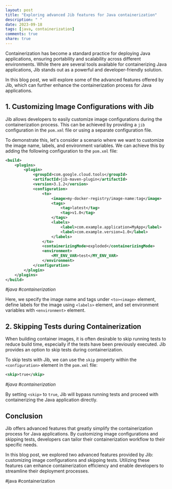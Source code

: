 ```yaml
---
layout: post
title: "Exploring advanced Jib features for Java containerization"
description: " "
date: 2023-09-18
tags: [java, containerization]
comments: true
share: true
---
```


Containerization has become a standard practice for deploying Java applications, ensuring portability and scalability across different environments. While there are several tools available for containerizing Java applications, Jib stands out as a powerful and developer-friendly solution.

In this blog post, we will explore some of the advanced features offered by Jib, which can further enhance the containerization process for Java applications.

## 1. Customizing Image Configurations with Jib

Jib allows developers to easily customize image configurations during the containerization process. This can be achieved by providing a `jib` configuration in the `pom.xml` file or using a separate configuration file.

To demonstrate this, let's consider a scenario where we want to customize the image name, labels, and environment variables. We can achieve this by adding the following configuration to the `pom.xml` file:

```xml
<build>
    <plugins>
        <plugin>
            <groupId>com.google.cloud.tools</groupId>
            <artifactId>jib-maven-plugin</artifactId>
            <version>3.1.2</version>
            <configuration>
                <to>
                    <image>my-docker-registry/image-name:tag</image>
                    <tags>
                        <tag>latest</tag>
                        <tag>v1.0</tag>
                    </tags>
                    <labels>
                        <label>com.example.application=MyApp</label>
                        <label>com.example.version=1.0</label>
                    </labels>
                </to>
                <containerizingMode>exploded</containerizingMode>
                <environment>
                    <MY_ENV_VAR>test</MY_ENV_VAR>
                </environment>
            </configuration>
        </plugin>
    </plugins>
</build>
```
*#java #containerization*

Here, we specify the image name and tags under `<to><image>` element, define labels for the image using `<labels>` element, and set environment variables with `<environment>` element.

## 2. Skipping Tests during Containerization

When building container images, it is often desirable to skip running tests to reduce build time, especially if the tests have been previously executed. Jib provides an option to skip tests during containerization.

To skip tests with Jib, we can use the `skip` property within the `<configuration>` element in the `pom.xml` file:

```xml
<skip>true</skip>
```
*#java #containerization*

By setting `<skip>` to `true`, Jib will bypass running tests and proceed with containerizing the Java application directly.

## Conclusion

Jib offers advanced features that greatly simplify the containerization process for Java applications. By customizing image configurations and skipping tests, developers can tailor their containerization workflow to their specific needs.

In this blog post, we explored two advanced features provided by Jib: customizing image configurations and skipping tests. Utilizing these features can enhance containerization efficiency and enable developers to streamline their deployment processes.

#java #containerization
